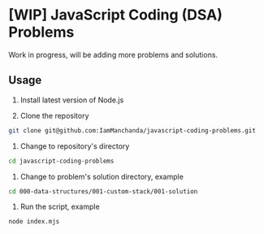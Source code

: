 # [WIP] JavaScript Coding (DSA) Problems

Work in progress, will be adding more problems and solutions.

## Usage

1. Install latest version of Node.js

1. Clone the repository

```bash
git clone git@github.com:IamManchanda/javascript-coding-problems.git
```

1. Change to repository's directory

```bash
cd javascript-coding-problems
```

1. Change to problem's solution directory, example

```bash
cd 000-data-structures/001-custom-stack/001-solution
```

1. Run the script, example

```bash
node index.mjs
```
